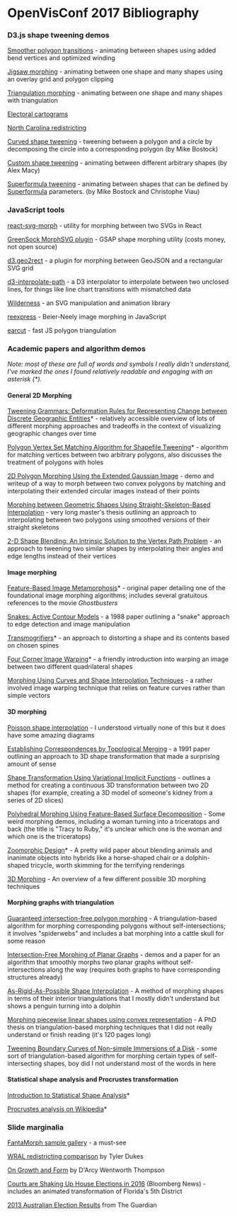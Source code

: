 # OpenVisConf 2017 Bibliography

### D3.js shape tweening demos

[Smoother polygon transitions](https://bl.ocks.org/veltman/4d1413aa5fd3bb5af1a806c146870031) - animating between shapes using added bend vertices and optimized winding

[Jigsaw morphing](https://bl.ocks.org/veltman/c582a31d347e04dd75d5331b0074558e) - animating between one shape and many shapes using an overlay grid and polygon clipping

[Triangulation morphing](https://bl.ocks.org/veltman/14b65b88156d4f5772c285ee7d78403b) - animating between one shape and many shapes with triangulation

[Electoral cartograms](http://bl.ocks.org/veltman/c7bfb3d4a3817f7ee0bf2dd19ff058c1)

[North Carolina redistricting](https://bl.ocks.org/veltman/949ce9c1b6f3e54c6e18)

[Curved shape tweening](https://bl.ocks.org/mbostock/3081153) - tweening between a polygon and a circle by decomposing the circle into a corresponding polygon (by Mike Bostock)

[Custom shape tweening](https://bl.ocks.org/alexmacy/06cf037853999219cd82bc79edc4aee6) - animating between different arbitrary shapes (by Alex Macy)

[Superformula tweening](https://bl.ocks.org/mbostock/1020902) - animating between shapes that can be defined by [Superformula](https://en.wikipedia.org/wiki/Superformula) parameters. (by Mike Bostock and Christophe Viau)

### JavaScript tools

[react-svg-morph](https://github.com/gorangajic/react-svg-morph) - utility for morphing between two SVGs in React

[GreenSock MorphSVG plugin](https://greensock.com/morphSVG) - GSAP shape morphing utility (costs money, not open source)

[d3.geo2rect](https://github.com/sebastian-meier/d3.geo2rect) - a plugin for morphing between GeoJSON and a rectangular SVG grid

[d3-interpolate-path](https://github.com/pbeshai/d3-interpolate-path) - a D3 interpolator to interpolate between two unclosed lines, for things like line chart transitions with mismatched data

[Wilderness](https://github.com/colinmeinke/wilderness) - an SVG manipulation and animation library

[reexpress](https://github.com/blendmaster/reexpress) - Beier-Neely image morphing in JavaScript

[earcut](https://github.com/mapbox/earcut) - fast JS polygon triangulation

### Academic papers and algorithm demos

*Note: most of these are full of words and symbols I really didn't understand, I've marked the ones I found relatively readable and engaging with an asterisk (&ast;).*

#### General 2D Morphing

[Tweening Grammars: Deformation Rules for Representing Change between Discrete Geographic Entities](http://www.geocomputation.org/2005/Kim.pdf)* - relatively accessible overview of lots of different morphing approaches and tradeoffs in the context of visualizing geographic changes over time

[Polygon Vertex Set Matching Algorithm for Shapefile Tweening](http://vis.berkeley.edu/courses/cs294-10-fa08/wiki/images/d/d3/Finalpaper_rc_sv.pdf)* - algorithm for matching vertices between two arbitrary polygons, also discusses the treatment of polygons with holes

[2D Polygon Morphing Using the Extended Gaussian Image](http://web.mit.edu/manoli/www/ecimorph/ecimorph.html) - demo and writeup of a way to morph between two convex polygons by matching and interpolating their extended circular images instead of their points

[Morphing between Geometric Shapes Using Straight-Skeleton-Based Interpolation](http://www.cs.technion.ac.il/~barequet/theses/yakersberg-msc-thesis.pdf.gz) - very long master's thesis outlining an approach to interpolating between two polygons using smoothed versions of their straight skeletons

[2-D Shape Blending: An Intrinsic Solution to the Vertex Path Problem](https://pdfs.semanticscholar.org/0937/24a8e28ca3cc218ceb95a03b8ccc9666cb0a.pdf) - an approach to tweening two similar shapes by interpolating their angles and edge lengths instead of their vertices

#### Image morphing

[Feature-Based Image Metamorphosis](http://graphics.cs.cmu.edu/courses/15-463/2004_fall/www/Papers/beier-neely.pdf)&ast; - original paper detailing one of the foundational image morphing algorithms; includes several gratuitous references to the movie *Ghostbusters*

[Snakes: Active Contour Models](http://web.cs.ucla.edu/~dt/papers/ijcv88/ijcv88.pdf) - a 1988 paper outlining a "snake" approach to edge detection and image manipulation

[Transmogrifiers](http://www.transmogrifiers.org/transmogrifiers.pdf)* - an approach to distorting a shape and its contents based on chosen spines

[Four Corner Image Warping](http://www.fmwconcepts.com/imagemagick/bilinearwarp/FourCornerImageWarp2.pdf)* - a friendly introduction into warping an image between two different quadrilateral shapes

[Morphing Using Curves and Shape Interpolation Techniques](http://nishitalab.org/user/nis/cdrom/pg/morphing.pdf) - a rather involved image warping technique that relies on feature curves rather than simple vectors

#### 3D morphing

[Poisson shape interpolation](https://pdfs.semanticscholar.org/e5f1/2b4ec9401885db46c2fae852707e81670639.pdf) - I understood virtually none of this but it does have some amazing diagrams

[Establishing Correspondences by Topological Merging](http://graphicsinterface.org/wp-content/uploads/gi1991-35.pdf) - a 1991 paper outlining an approach to 3D shape transformation that made a surprising amount of sense

[Shape Transformation Using Variational Implicit Functions](http://www.cc.gatech.edu/~turk/my_papers/schange.pdf) - outlines a method for creating a continuous 3D transformation between two 2D shapes (for example, creating a 3D model of someone's kidney from a series of 2D slices)

[Polyhedral Morphing Using Feature-Based Surface Decomposition](http://gamma.cs.unc.edu/3DMORPHING/demos.html) - Some weird morphing demos, including a woman turning into a triceratops and back (the title is "Tracy to Ruby," it's unclear which one is the woman and which one is the triceratops)

[Zoomorphic Design](http://people.sutd.edu.sg/~saikit/projects/zoomorphic/zoomorphic.pdf)* - A pretty wild paper about blending animals and inanimate objects into hybrids like a horse-shaped chair or a dolphin-shaped tricycle, worth skimming for the terrifying renderings

[3D Morphing](http://compbio.mit.edu/publications/I03_Kamvysselis_3Dmorph_97.pdf) - An overview of a few different possible 3D morphing techniques


#### Morphing graphs with triangulation

[Guaranteed intersection-free polygon morphing](http://www.cs.technion.ac.il/~gotsman/AmendedPubl/GuaranteedIntersection/GuaranteedIntersection.pdf) - A triangulation-based algorithm for morphing corresponding polygons without self-intersections; it involves "spiderwebs" and includes a bat morphing into a cattle skull for some reason

[Intersection-Free Morphing of Planar Graphs](http://gmorph.cs.arizona.edu/gd.html) - demos and a paper for an algorithm that smoothly morphs two planar graphs without self-intersections along the way (requires both graphs to have corresponding structures already)

[As-Rigid-As-Possible Shape Interpolation](http://www.cs.tau.ac.il/~dcor/online_papers/papers/arap.pdf) - A method of morphing shapes in terms of their interior triangulations that I mostly didn't understand but shows a penguin turning into a dolphin

[Morphing piecewise linear shapes using convex representation](http://www.cs.technion.ac.il/~vitus/papers/PhDThesis.pdf) - A PhD thesis on triangulation-based morphing techniques that I did not really understand or finish reading (it's 120 pages long)

[Tweening Boundary Curves of Non-simple Immersions of a Disk](http://www.ics.uci.edu/~gopi/SamplePubs/Tweening.pdf) - some sort of triangulation-based algorithm for morphing certain types of self-intersecting shapes, boy did I not understand most of the words in here

#### Statistical shape analysis and Procrustes transformation

[Introduction to Statistical Shape Analysis](https://graphics.stanford.edu/courses/cs164-09-spring/Handouts/paper_shape_spaces_imm403.pdf)*

[Procrustes analysis on Wikipedia](https://en.wikipedia.org/wiki/Procrustes_analysis)*

### Slide marginalia

[FantaMorph sample gallery](http://www.fantamorph.com/samples.html) - a must-see

[WRAL redistricting comparison](http://www.wral.com/how-2-redrawn-districts-could-affect-most-nc-voters/15339226/) by Tyler Dukes

[On Growth and Form](https://archive.org/details/ongrowthform00thom) by D'Arcy Wentworth Thompson

[Courts are Shaking Up House Elections in 2016](https://www.bloomberg.com/politics/graphics/2015-redistricting/) (Bloomberg News) - includes an animated transformation of Florida's 5th District

[2013 Australian Election Results](https://www.theguardian.com/world/datablog/2013/sep/06/better-election-results-map) from The Guardian
